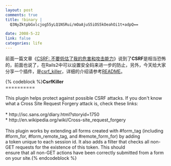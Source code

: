 ```yaml
--- 
layout: post
comments: true
title: !binary |
  Q3NyZktpbGxlcjog55yLQ1NSRui/mOaAjuS5iOS5kOeahOi1t+adpQ==

date: 2008-5-22
link: false
categories: life
---
```

<p>前面一篇文章《<a href="http://iceskysl.1sters.com/?action=show&amp;id=286">CSRF: 不要低估了我的危害和攻击能力</a>》说到了<strong>CSRF</strong>是相当恐怖的，前面也说了，在Rails2中可以设置安全码来进一步的防止，另外，今天给大家分享一个插件，是<a href="http://svn.techno-weenie.net/projects/plugins/csrf_killer/">csrf_killer</a>，详细的介绍请参考<a href="http://svn.techno-weenie.net/projects/plugins/csrf_killer/README">README</a>。</p>
{% codeblock %}<strong>CsrfKiller</strong><br />==========<br /><br />This plugin helps protect against possible CSRF attacks.  If you don't know what a Cross Site Request Forgery attack is, check these links:<br /><br />* http://isc.sans.org/diary.html?storyid=1750<br />* http://en.wikipedia.org/wiki/Cross-site_request_forgery<br /><br />This plugin works by extending all forms created with #form_tag (including #form_for, #form_remote_tag, and #remote_form_for) by adding<br />a token unique to each session id.  It also adds a filter that checks all non-GET requests for the existence of this token.  This should<br />ensure that all non-GET actions have been correctly submitted from a form on your site.{% endcodeblock %}
